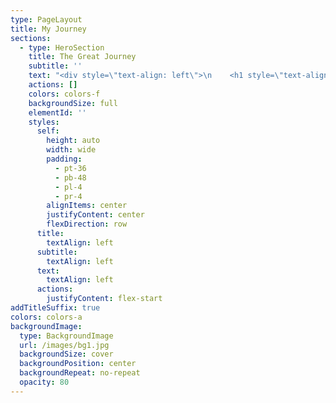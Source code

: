 ```yaml
---
type: PageLayout
title: My Journey
sections:
  - type: HeroSection
    title: The Great Journey
    subtitle: ''
    text: "<div style=\"text-align: left\">\n    <h1 style=\"text-align: center;\">The Great Journey</h1>\n    <hr style=\"border: 1px solid #ccc; width: 50%; margin: 20px auto;\">\n\n    <h4>2015: The Harlem Shake Dreams</h4>\n    <p style=\"font-size: 14px;\">I had this hilarious idea to make my own version of the Harlem Shake. Planned it all out... but never actually uploaded it. (Classic me, right?) Eventually, I moved on.</p>\n    <hr style=\"border: 1px solid #ccc; width: 50%; margin: 20px auto;\">\n\n    <h4>April 2017: Mr. Tech is Born</h4>\n    <p style=\"font-size: 14px;\">I launched my first YouTube channel, \"Mr. Tech.\" It was all about DIY projects, cool gadgets, and life hacks—without me saying a word! \U0001F4F7 But after a while, I let it fade away.</p>\n    <hr style=\"border: 1px solid #ccc; width: 50%; margin: 20px auto;\">\n\n    <h4>September 2017: Enter Batteryy</h4>\n    <p style=\"font-size: 14px;\">Decided to switch things up and rebranded \"Mr. Tech\" to \"Batteryy.\" New name, new vibe. \U0001F4F7 Though eventually, I shifted my focus elsewhere.</p>\n    <hr style=\"border: 1px solid #ccc; width: 50%; margin: 20px auto;\">\n\n    <h4>February 2018: Savage Vlogs</h4>\n    <p style=\"font-size: 14px;\">Started vlogging my everyday life with a new channel called \"Savage Vlogs.\" It was mostly home-life stuff—just me being me. But eventually, life got in the way, and I stopped vlogging.</p>\n    <hr style=\"border: 1px solid #ccc; width: 50%; margin: 20px auto;\">\n\n    <h4>2020: The SDE Dream (Briefly)</h4>\n    <p style=\"font-size: 14px;\">Thought I’d dive into the world of coding and become a Software Development Engineer (SDE). Started learning Python... and stopped after a week. Oops. The enthusiasm quickly wore off.</p>\n    <hr style=\"border: 1px solid #ccc; width: 50%; margin: 20px auto;\">\n\n    <h4>2018-2019: PUBG Fever</h4>\n    <p style=\"font-size: 14px;\">Got super into PUBG. It was a blast... until I realized I was wasting hours (and hours) of my life on it. Eventually, I put the controller down for good.</p>\n    <hr style=\"border: 1px solid #ccc; width: 50%; margin: 20px auto;\">\n\n    <h4>June 2023: Rohan Shetty - The New Chapter</h4>\n    <p style=\"font-size: 14px;\">Inspired by legends like Ryan Trahan and Mr. Beast, I launched a new channel under my own name, \"Rohan Shetty.\" I invested around 1.5 lakhs in gear and made some solid content. But after some time, I decided to step away from it.</p>\n    <hr style=\"border: 1px solid #ccc; width: 50%; margin: 20px auto;\">\n\n    <h4>September 2023: Shorts Challenge</h4>\n    <p style=\"font-size: 14px;\">I decided to take on a daily shorts challenge for \"Rohan Shetty.\" Managed to create 20 videos in two weeks, but I lost steam after that. Fun fact: The first video was actually uploaded in September 2024 (don’t ask, time is weird like that). Eventually, I lost interest and moved on.</p>\n    <hr style=\"border: 1px solid #ccc; width: 50%; margin: 20px auto;\">\n\n    <h4>April 2024: Adventure Awaits</h4>\n    <p style=\"font-size: 14px;\">Bought myself an adventure bike with all my savings! \U0001F3CD Time to hit the open road and live a little.</p>\n    <hr style=\"border: 1px solid #ccc; width: 50%; margin: 20px auto;\">\n\n    <h4>April 2024: Business Mode Activated</h4>\n    <p style=\"font-size: 14px;\">Came up with the idea of selling a spark slider and invested 30k into it. Sold around 10 products organically before I lost focus after about a month and a half. The business idea fizzled out after a while.</p>\n    <hr style=\"border: 1px solid #ccc; width: 50%; margin: 20px auto;\">\n\n    <h4>June 2024: The Idly Vada Channel</h4>\n    <p style=\"font-size: 14px;\">Launched a new channel where I shared random thoughts while riding my bike and speaking Tulu. Recorded a few videos but, you guessed it, never uploaded them. Eventually, I let this project go as well.</p>\n    <hr style=\"border: 1px solid #ccc; width: 50%; margin: 20px auto;\">\n\n    <h4>August 2024: A New Focus</h4>\n    <p style=\"font-size: 14px;\">Found something new at work that really caught my attention. I’ve got a fresh goal in mind and I’m all in! Feeling excited about what’s next!</p>\n</div>\n"
    actions: []
    colors: colors-f
    backgroundSize: full
    elementId: ''
    styles:
      self:
        height: auto
        width: wide
        padding:
          - pt-36
          - pb-48
          - pl-4
          - pr-4
        alignItems: center
        justifyContent: center
        flexDirection: row
      title:
        textAlign: left
      subtitle:
        textAlign: left
      text:
        textAlign: left
      actions:
        justifyContent: flex-start
addTitleSuffix: true
colors: colors-a
backgroundImage:
  type: BackgroundImage
  url: /images/bg1.jpg
  backgroundSize: cover
  backgroundPosition: center
  backgroundRepeat: no-repeat
  opacity: 80
---
```


